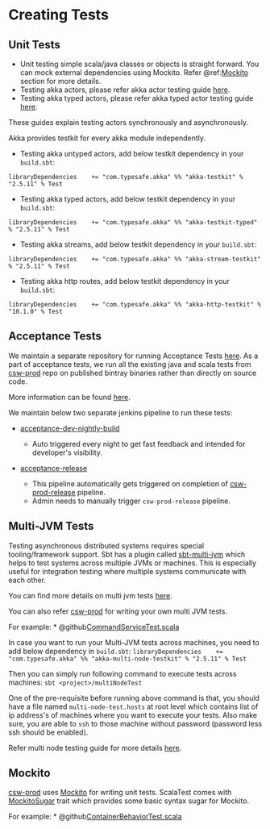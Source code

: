 # Creating Tests

## Unit Tests
    
* Unit testing simple scala/java classes or objects is straight forward. You can mock external dependencies using Mockito. Refer @ref:[Mockito](./creating-tests.md#mockito) section for more details.
* Testing akka actors, please refer akka actor testing guide [here](https://doc.akka.io/docs/akka/2.5/testing.html).
* Testing akka typed actors, please refer akka typed actor testing guide [here](https://doc.akka.io/docs/akka/2.5/typed/testing.html).

These guides explain testing actors synchronously and asynchronously.

Akka provides testkit for every akka module independently.

* Testing akka untyped actors, add below testkit dependency in your `build.sbt`: 

`libraryDependencies    += "com.typesafe.akka" %% "akka-testkit" % "2.5.11" % Test`

* Testing akka typed actors, add below testkit dependency in your `build.sbt`:  

`libraryDependencies    += "com.typesafe.akka" %% "akka-testkit-typed" % "2.5.11" % Test`

* Testing akka streams, add below testkit dependency in your `build.sbt`:  

`libraryDependencies    += "com.typesafe.akka" %% "akka-stream-testkit" % "2.5.11" % Test`

* Testing akka http routes, add below testkit dependency in your `build.sbt`:

`libraryDependencies    += "com.typesafe.akka" %% "akka-http-testkit" % "10.1.0" % Test`

## Acceptance Tests

We maintain a separate repository for running Acceptance Tests [here](https://github.com/tmtsoftware/csw-acceptance). 
As a part of acceptance tests, we run all the existing java and scala tests from [csw-prod](https://github.com/tmtsoftware/csw-prod) repo on published bintray binaries rather than directly on source code.

More information can be found [here](https://github.com/tmtsoftware/csw-acceptance/blob/master/README.md).

We maintain below two separate jenkins pipeline to run these tests:

- [acceptance-dev-nightly-build](http://ec2-35-154-215-191.ap-south-1.compute.amazonaws.com:8080/job/acceptance-dev-nightly-build/)
    - Auto triggered every night to get fast feedback and intended for developer's visibility.
    
- [acceptance-release](http://ec2-35-154-215-191.ap-south-1.compute.amazonaws.com:8080/job/acceptance-release/)
    - This pipeline automatically gets triggered on completion of [csw-prod-release](http://ec2-35-154-215-191.ap-south-1.compute.amazonaws.com:8080/job/csw-prod-release/) pipeline.
    - Admin needs to manually trigger `csw-prod-release` pipeline.
    
## Multi-JVM Tests

Testing asynchronous distributed systems requires special tooling/framework support. 
Sbt has a plugin called [sbt-multi-jvm](https://github.com/sbt/sbt-multi-jvm) which helps to test systems across multiple JVMs or machines.
This is especially useful for integration testing where multiple systems communicate with each other.

You can find more details on multi jvm tests [here](https://doc.akka.io/docs/akka/2.5/multi-jvm-testing.html).

You can also refer [csw-prod](https://github.com/tmtsoftware/csw-prod) for writing your own multi JVM tests.

For example: * @github[CommandServiceTest.scala](/csw-framework/src/multi-jvm/scala/csw/framework/command/CommandServiceTest.scala)  

In case you want to run your Multi-JVM tests across machines, you need to add below dependency in `build.sbt`:
`libraryDependencies    += "com.typesafe.akka" %% "akka-multi-node-testkit" % "2.5.11" % Test`

Then you can simply run following command to execute tests across machines:
`sbt <project>/multiNodeTest`

One of the pre-requisite before running above command is that, you should have a file named `multi-node-test.hosts` at root level which contains list of ip address's of machines
where you want to execute your tests. Also make sure, you are able to `ssh` to those machine without password (password less ssh should be enabled).

Refer multi node testing guide for more details [here](https://doc.akka.io/docs/akka/2.5/multi-node-testing.html). 

## Mockito

[csw-prod](https://github.com/tmtsoftware/csw-prod) uses [Mockito](http://site.mockito.org/) for writing unit tests.
ScalaTest comes with [MockitoSugar](http://www.scalatest.org/user_guide/testing_with_mock_objects#mockito) trait which provides some basic syntax sugar for Mockito.

For example: * @github[ContainerBehaviorTest.scala](/csw-framework/src/main/scala/csw/framework/internal/container/ContainerBehaviorTest.scala)
